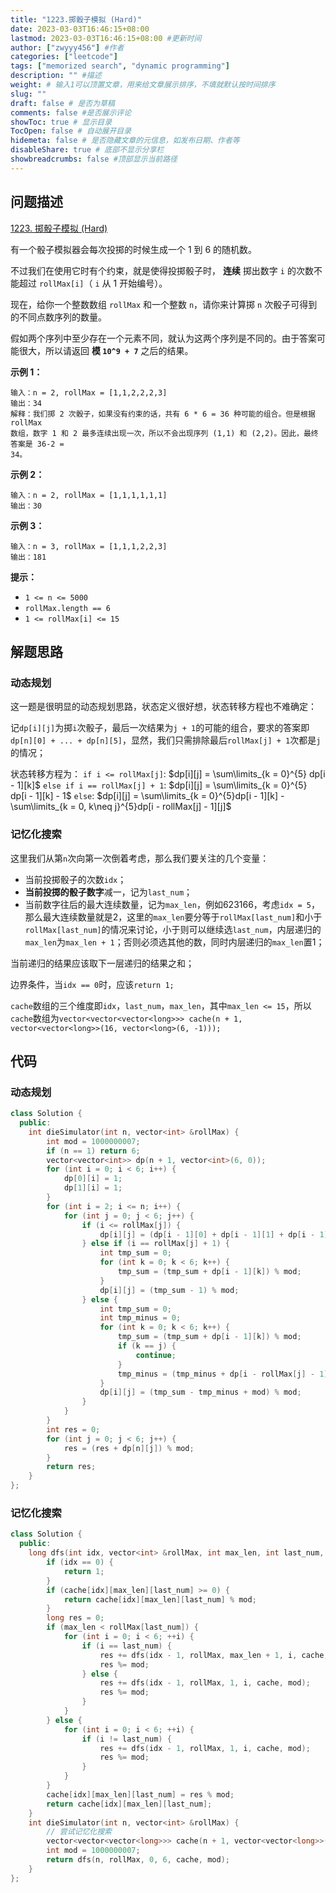 ```yaml
---
title: "1223.掷骰子模拟 (Hard)"
date: 2023-03-03T16:46:15+08:00
lastmod: 2023-03-03T16:46:15+08:00 #更新时间
author: ["zwyyy456"] #作者
categories: ["leetcode"]
tags: ["memorized search", "dynamic programming"]
description: "" #描述
weight: # 输入1可以顶置文章，用来给文章展示排序，不填就默认按时间排序
slug: ""
draft: false # 是否为草稿
comments: false #是否展示评论
showToc: true # 显示目录
TocOpen: false # 自动展开目录
hidemeta: false # 是否隐藏文章的元信息，如发布日期、作者等
disableShare: true # 底部不显示分享栏
showbreadcrumbs: false #顶部显示当前路径
---
```

## 问题描述
[1223. 掷骰子模拟 (Hard)](https://leetcode.cn/problems/dice-roll-simulation/)

有一个骰子模拟器会每次投掷的时候生成一个 1 到 6 的随机数。

不过我们在使用它时有个约束，就是使得投掷骰子时， **连续** 掷出数字 `i` 的次数不能超过
`rollMax[i]`（ `i` 从 1 开始编号）。

现在，给你一个整数数组 `rollMax` 和一个整数 `n`，请你来计算掷 `n` 次骰子可得到的不同点数序列的数量。

假如两个序列中至少存在一个元素不同，就认为这两个序列是不同的。由于答案可能很大，所以请返回 **模 `10^9 +
7`** 之后的结果。

**示例 1：**

```
输入：n = 2, rollMax = [1,1,2,2,2,3]
输出：34
解释：我们掷 2 次骰子，如果没有约束的话，共有 6 * 6 = 36 种可能的组合。但是根据 rollMax
数组，数字 1 和 2 最多连续出现一次，所以不会出现序列 (1,1) 和 (2,2)。因此，最终答案是 36-2 =
34。

```

**示例 2：**

```
输入：n = 2, rollMax = [1,1,1,1,1,1]
输出：30

```

**示例 3：**

```
输入：n = 3, rollMax = [1,1,1,2,2,3]
输出：181

```

**提示：**

- `1 <= n <= 5000`
- `rollMax.length == 6`
- `1 <= rollMax[i] <= 15`

## 解题思路
### 动态规划
这一题是很明显的动态规划思路，状态定义很好想，状态转移方程也不难确定：

记`dp[i][j]`为掷`i`次骰子，最后一次结果为`j + 1`的可能的组合，要求的答案即`dp[n][0] + ... + dp[n][5]`，显然，我们只需排除最后`rollMax[j] + 1`次都是`j`的情况；

状态转移方程为：
`if i <= rollMax[j]`: $dp[i][j] = \sum\limits_{k = 0}^{5} dp[i - 1][k]$
`else if i == rollMax[j] + 1`: $dp[i][j] = \sum\limits_{k = 0}^{5} dp[i - 1][k] - 1$
`else`: $dp[i][j] = \sum\limits_{k = 0}^{5}dp[i - 1][k] - \sum\limits_{k = 0, k\neq j}^{5}dp[i - rollMax[j] - 1][j]$

### 记忆化搜索
这里我们从第`n`次向第一次倒着考虑，那么我们要关注的几个变量：
- 当前投掷骰子的次数`idx`；
- **当前投掷的骰子数字**减一，记为`last_num`；
- 当前数字往后的最大连续数量，记为`max_len`，例如$623166$，考虑`idx = 5`，那么最大连续数量就是$2$，这里的`max_len`要分等于`rollMax[last_num]`和小于`rollMax[last_num]`的情况来讨论，小于则可以继续选`last_num`，内层递归的`max_len`为`max_len + 1`；否则必须选其他的数，同时内层递归的`max_len`置1；

当前递归的结果应该取下一层递归的结果之和；

边界条件，当`idx == 0`时，应该`return 1;`

`cache`数组的三个维度即`idx`，`last_num`，`max_len`，其中`max_len <= 15`，所以`cache`数组为`vector<vector<vector<long>>> cache(n + 1, vector<vector<long>>(16, vector<long>(6, -1)));`

## 代码
### 动态规划
```cpp
class Solution {
  public:
    int dieSimulator(int n, vector<int> &rollMax) {
        int mod = 1000000007;
        if (n == 1) return 6;
        vector<vector<int>> dp(n + 1, vector<int>(6, 0));
        for (int i = 0; i < 6; i++) {
            dp[0][i] = 1;
            dp[1][i] = 1;
        }
        for (int i = 2; i <= n; i++) {
            for (int j = 0; j < 6; j++) {
                if (i <= rollMax[j]) {
                    dp[i][j] = (dp[i - 1][0] + dp[i - 1][1] + dp[i - 1][2] + dp[i - 1][3] + dp[i - 1][4] + dp[i - 1][5]) % mod;
                } else if (i == rollMax[j] + 1) {
                    int tmp_sum = 0;
                    for (int k = 0; k < 6; k++) {
                        tmp_sum = (tmp_sum + dp[i - 1][k]) % mod;
                    }
                    dp[i][j] = (tmp_sum - 1) % mod;
                } else {
                    int tmp_sum = 0;
                    int tmp_minus = 0;
                    for (int k = 0; k < 6; k++) {
                        tmp_sum = (tmp_sum + dp[i - 1][k]) % mod;
                        if (k == j) {
                            continue;
                        }
                        tmp_minus = (tmp_minus + dp[i - rollMax[j] - 1][k]) % mod;
                    }
                    dp[i][j] = (tmp_sum - tmp_minus + mod) % mod;
                }
            }
        }
        int res = 0;
        for (int j = 0; j < 6; j++) {
            res = (res + dp[n][j]) % mod;
        }
        return res;
    }
};
```

### 记忆化搜索
```cpp
class Solution {
  public:
    long dfs(int idx, vector<int> &rollMax, int max_len, int last_num, vector<vector<vector<long>>> &cache, int mod) {
        if (idx == 0) {
            return 1;
        }
        if (cache[idx][max_len][last_num] >= 0) {
            return cache[idx][max_len][last_num] % mod;
        }
        long res = 0;
        if (max_len < rollMax[last_num]) {
            for (int i = 0; i < 6; ++i) {
                if (i == last_num) {
                    res += dfs(idx - 1, rollMax, max_len + 1, i, cache, mod);
                    res %= mod;
                } else {
                    res += dfs(idx - 1, rollMax, 1, i, cache, mod);
                    res %= mod;
                }
            }
        } else {
            for (int i = 0; i < 6; ++i) {
                if (i != last_num) {
                    res += dfs(idx - 1, rollMax, 1, i, cache, mod);
                    res %= mod;
                }
            }
        }
        cache[idx][max_len][last_num] = res % mod;
        return cache[idx][max_len][last_num];
    }
    int dieSimulator(int n, vector<int> &rollMax) {
        // 尝试记忆化搜索
        vector<vector<vector<long>>> cache(n + 1, vector<vector<long>>(16, vector<long>(6, -1)));
        int mod = 1000000007;
        return dfs(n, rollMax, 0, 6, cache, mod);
    }
};
```